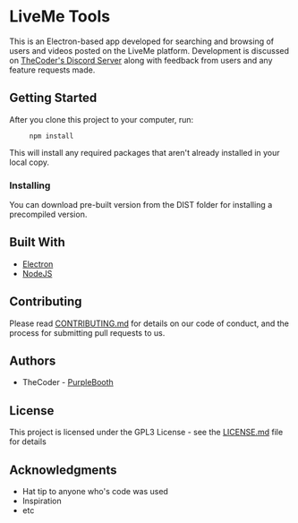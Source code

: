 # LiveMe Tools

This is an Electron-based app developed for searching and browsing of 
users and videos posted on the LiveMe platform.  Development is discussed 
on [TheCoder's Discord Server](https://discord.gg/A5p2aF4) along with 
feedback from users and any feature requests made.


## Getting Started

After you clone this project to your computer, run:
```
     npm install
```
This will install any required packages that aren't already installed in 
your local copy.

### Installing

You can download pre-built version from the DIST folder for installing a 
precompiled version.

## Built With

* [Electron](http://electron.atom.io)
* [NodeJS](http://nodejs.org)

## Contributing

Please read [CONTRIBUTING.md](https://gist.github.com/TheCoder75/CONTRIBUTING.md) 
for details on our code of conduct, and the process for submitting pull 
requests to us.

## Authors

* TheCoder - [PurpleBooth](https://github.com/TheCoder75)

## License

This project is licensed under the GPL3 License - see the [LICENSE.md](LICENSE.md) 
file for details

## Acknowledgments

* Hat tip to anyone who's code was used
* Inspiration
* etc
